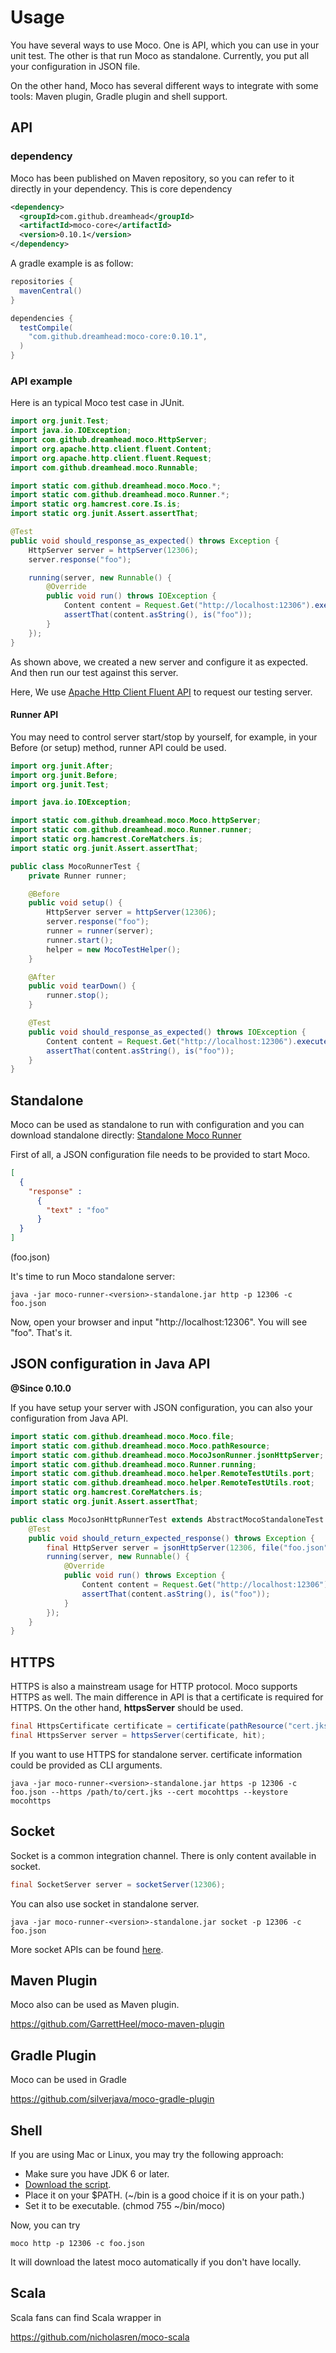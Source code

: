 # Usage
You have several ways to use Moco. One is API, which you can use in your unit test. The other is that run Moco as standalone. Currently, you put all your configuration in JSON file.

On the other hand, Moco has several different ways to integrate with some tools: Maven plugin, Gradle plugin and shell support.

## API

### dependency

Moco has been published on Maven repository, so you can refer to it directly in your dependency. This is core dependency

```xml
<dependency>
  <groupId>com.github.dreamhead</groupId>
  <artifactId>moco-core</artifactId>
  <version>0.10.1</version>
</dependency>
```

A gradle example is as follow:

```groovy
repositories {
  mavenCentral()
}

dependencies {
  testCompile(
    "com.github.dreamhead:moco-core:0.10.1",
  )
}
```

### API example

Here is an typical Moco test case in JUnit.

```java
import org.junit.Test;
import java.io.IOException;
import com.github.dreamhead.moco.HttpServer;
import org.apache.http.client.fluent.Content;
import org.apache.http.client.fluent.Request;
import com.github.dreamhead.moco.Runnable;

import static com.github.dreamhead.moco.Moco.*;
import static com.github.dreamhead.moco.Runner.*;
import static org.hamcrest.core.Is.is;
import static org.junit.Assert.assertThat;

@Test
public void should_response_as_expected() throws Exception {
    HttpServer server = httpServer(12306);
    server.response("foo");

    running(server, new Runnable() {
        @Override
        public void run() throws IOException {
            Content content = Request.Get("http://localhost:12306").execute().returnContent();
            assertThat(content.asString(), is("foo"));
        }
    });
}

```

As shown above, we created a new server and configure it as expected. And then run our test against this server.

Here, We use [Apache Http Client Fluent API](http://hc.apache.org/httpcomponents-client-ga/tutorial/html/fluent.html) to request our testing server.

#### Runner API
You may need to control server start/stop by yourself, for example, in your Before (or setup) method, runner API could be used.

```java
import org.junit.After;
import org.junit.Before;
import org.junit.Test;

import java.io.IOException;

import static com.github.dreamhead.moco.Moco.httpServer;
import static com.github.dreamhead.moco.Runner.runner;
import static org.hamcrest.CoreMatchers.is;
import static org.junit.Assert.assertThat;

public class MocoRunnerTest {
    private Runner runner;

    @Before
    public void setup() {
        HttpServer server = httpServer(12306);
        server.response("foo");
        runner = runner(server);
        runner.start();
        helper = new MocoTestHelper();
    }

    @After
    public void tearDown() {
        runner.stop();
    }

    @Test
    public void should_response_as_expected() throws IOException {
        Content content = Request.Get("http://localhost:12306").execute().returnContent();
        assertThat(content.asString(), is("foo"));
    }
}
```

## Standalone

Moco can be used as standalone to run with configuration and you can download standalone directly:
[Standalone Moco Runner](https://repo1.maven.org/maven2/com/github/dreamhead/moco-runner/0.10.1/moco-runner-0.10.1-standalone.jar)

First of all, a JSON configuration file needs to be provided to start Moco.

```json
[
  {
    "response" :
      {
        "text" : "foo"
      }
  }
]
```
(foo.json)

It's time to run Moco standalone server:

```shell
java -jar moco-runner-<version>-standalone.jar http -p 12306 -c foo.json
```

Now, open your browser and input "http://localhost:12306". You will see "foo". That's it.

## JSON configuration in Java API

**@Since 0.10.0**

If you have setup your server with JSON configuration, you can also your configuration from Java API.

```java
import static com.github.dreamhead.moco.Moco.file;
import static com.github.dreamhead.moco.Moco.pathResource;
import static com.github.dreamhead.moco.MocoJsonRunner.jsonHttpServer;
import static com.github.dreamhead.moco.Runner.running;
import static com.github.dreamhead.moco.helper.RemoteTestUtils.port;
import static com.github.dreamhead.moco.helper.RemoteTestUtils.root;
import static org.hamcrest.CoreMatchers.is;
import static org.junit.Assert.assertThat;

public class MocoJsonHttpRunnerTest extends AbstractMocoStandaloneTest {
    @Test
    public void should_return_expected_response() throws Exception {
        final HttpServer server = jsonHttpServer(12306, file("foo.json"));
        running(server, new Runnable() {
            @Override
            public void run() throws Exception {
                Content content = Request.Get("http://localhost:12306").execute().returnContent();
                assertThat(content.asString(), is("foo"));
            }
        });
    }
}
```

## HTTPS

HTTPS is also a mainstream usage for HTTP protocol. Moco supports HTTPS as well. The main difference in API is that a certificate is required for HTTPS.
On the other hand, **httpsServer** should be used.

```java
final HttpsCertificate certificate = certificate(pathResource("cert.jks"), "mocohttps", "mocohttps");
final HttpsServer server = httpsServer(certificate, hit);
```

If you want to use HTTPS for standalone server. certificate information could be provided as CLI arguments.

```shell
java -jar moco-runner-<version>-standalone.jar https -p 12306 -c foo.json --https /path/to/cert.jks --cert mocohttps --keystore mocohttps
```

## Socket

Socket is a common integration channel. There is only content available in socket.

```java
final SocketServer server = socketServer(12306);
```

You can also use socket in standalone server.

```shell
java -jar moco-runner-<version>-standalone.jar socket -p 12306 -c foo.json
```

More socket APIs can be found [here](/moco-doc/socket-apis.md).

## Maven Plugin

Moco also can be used as Maven plugin.

https://github.com/GarrettHeel/moco-maven-plugin

## Gradle Plugin

Moco can be used in Gradle

https://github.com/silverjava/moco-gradle-plugin

## Shell

If you are using Mac or Linux, you may try the following approach:

* Make sure you have JDK 6 or later.
* [Download the script](/moco-shell/moco?raw=true).
* Place it on your $PATH. (~/bin is a good choice if it is on your path.)
* Set it to be executable. (chmod 755 ~/bin/moco)

Now, you can try
```shell
moco http -p 12306 -c foo.json
```

It will download the latest moco automatically if you don't have locally.

## Scala

Scala fans can find Scala wrapper in

https://github.com/nicholasren/moco-scala
